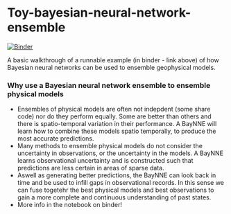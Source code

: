 # Toy-bayesian-neural-network-ensemble

[![Binder](https://mybinder.org/badge_logo.svg)](https://mybinder.org/v2/gh/mattramos/Toy-bayesian-neural-network-ensemble/master?filepath=toy_dataset_example.ipynb)

A basic walkthrough of a runnable example (in binder - link above) of how Bayesian neural networks can be used to ensemble geophysical models.

### Why use a Bayesian neural network ensemble to ensemble physical models
- Ensembles of physical models are often not indepdent (some share code) nor do they perform equally. Some are better than others and there is spatio-temporal variation in their performance. A BayNNE will learn how to combine these models spatio temporally, to produce the most accurate predictions.
- Many methods to ensemble physical models do not consider the uncertainty in observations, or the uncertainty in the models. A BayNNE learns observational uncertainty and is constructed such that predictions are less certain in areas of sparse data.
- Aswell as generating better predictions, the BayNNE can look back in time and be used to infill gaps in observational records. In this sense we can fuse togetehr the best physical models and best observations to gain a more complete and continuous understanding of past states.
- More info in the notebook on binder!
